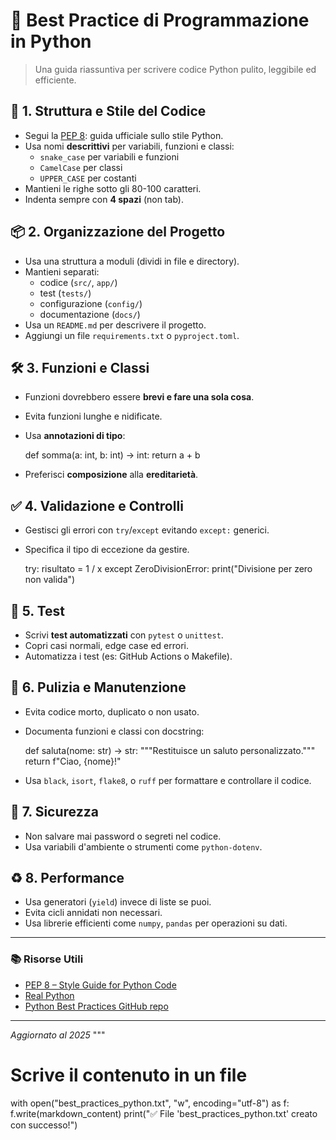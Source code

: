 # 🐍 Best Practice di Programmazione in Python

> Una guida riassuntiva per scrivere codice Python pulito, leggibile ed efficiente.

## 📌 1. Struttura e Stile del Codice

- Segui la [PEP 8](https://peps.python.org/pep-0008/): guida ufficiale sullo stile Python.
- Usa nomi **descrittivi** per variabili, funzioni e classi:
  - `snake_case` per variabili e funzioni
  - `CamelCase` per classi
  - `UPPER_CASE` per costanti
- Mantieni le righe sotto gli 80-100 caratteri.
- Indenta sempre con **4 spazi** (non tab).

## 📦 2. Organizzazione del Progetto

- Usa una struttura a moduli (dividi in file e directory).
- Mantieni separati:
  - codice (`src/`, `app/`)
  - test (`tests/`)
  - configurazione (`config/`)
  - documentazione (`docs/`)
- Usa un `README.md` per descrivere il progetto.
- Aggiungi un file `requirements.txt` o `pyproject.toml`.

## 🛠️ 3. Funzioni e Classi

- Funzioni dovrebbero essere **brevi e fare una sola cosa**.
- Evita funzioni lunghe e nidificate.
- Usa **annotazioni di tipo**:

  def somma(a: int, b: int) -> int:
      return a + b

- Preferisci **composizione** alla **ereditarietà**.

## ✅ 4. Validazione e Controlli

- Gestisci gli errori con `try`/`except` evitando `except:` generici.
- Specifica il tipo di eccezione da gestire.

  try:
      risultato = 1 / x
  except ZeroDivisionError:
      print("Divisione per zero non valida")

## 🧪 5. Test

- Scrivi **test automatizzati** con `pytest` o `unittest`.
- Copri casi normali, edge case ed errori.
- Automatizza i test (es: GitHub Actions o Makefile).

## 🧼 6. Pulizia e Manutenzione

- Evita codice morto, duplicato o non usato.
- Documenta funzioni e classi con docstring:

  def saluta(nome: str) -> str:
      \"\"\"Restituisce un saluto personalizzato.\"\"\"
      return f"Ciao, {nome}!"

- Usa `black`, `isort`, `flake8`, o `ruff` per formattare e controllare il codice.

## 🔐 7. Sicurezza

- Non salvare mai password o segreti nel codice.
- Usa variabili d'ambiente o strumenti come `python-dotenv`.

## ♻️ 8. Performance

- Usa generatori (`yield`) invece di liste se puoi.
- Evita cicli annidati non necessari.
- Usa librerie efficienti come `numpy`, `pandas` per operazioni su dati.

---

### 📚 Risorse Utili

- [PEP 8 – Style Guide for Python Code](https://peps.python.org/pep-0008/)
- [Real Python](https://realpython.com/)
- [Python Best Practices GitHub repo](https://github.com/krzjoa/awesome-python-best-practices)

---

*Aggiornato al 2025*
"""

# Scrive il contenuto in un file
with open("best_practices_python.txt", "w", encoding="utf-8") as f:
    f.write(markdown_content)
print("✅ File 'best_practices_python.txt' creato con successo!")
